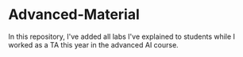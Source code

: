 # Advanced-Material
In this repository, I've added all labs I've explained to students while I worked as a TA this year in the advanced AI course. 

